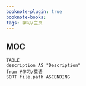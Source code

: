 ```yaml
---
booknote-plugin: true
booknote-books:
tags: 学习/主页
---
```


## MOC
```dataview
TABLE 
description AS "Description"
from #学习/英语
SORT file.path ASCENDING
```
